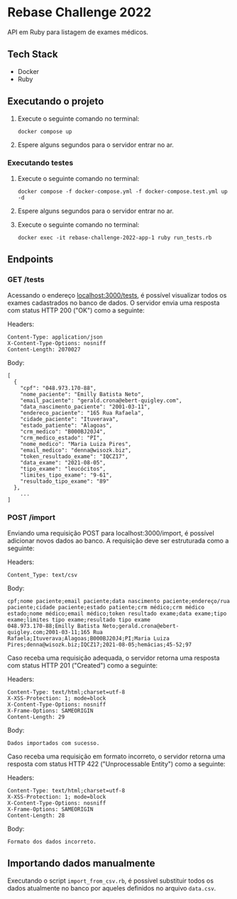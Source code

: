 # Rebase Challenge 2022

API em Ruby para listagem de exames médicos.

## Tech Stack

* Docker
* Ruby

## Executando o projeto

1. Execute o seguinte comando no terminal:

    ```text
    docker compose up
    ```

2. Espere alguns segundos para o servidor entrar no ar.

### Executando testes

1. Execute o seguinte comando no terminal:

    ```text
    docker compose -f docker-compose.yml -f docker-compose.test.yml up -d
    ```

2. Espere alguns segundos para o servidor entrar no ar.
3. Execute o seguinte comando no terminal:

    ```text
    docker exec -it rebase-challenge-2022-app-1 ruby run_tests.rb
    ```

## Endpoints

### GET /tests

Acessando o endereço <localhost:3000/tests>, é possível visualizar todos os exames cadastrados no banco de dados. O servidor envia uma resposta com status HTTP 200 ("OK") como a seguinte:

Headers:

```text
Content-Type: application/json
X-Content-Type-Options: nosniff
Content-Length: 2070027
```

Body:

```text
[
  {
    "cpf": "048.973.170-88",
    "nome_paciente": "Emilly Batista Neto",
    "email_paciente": "gerald.crona@ebert-quigley.com",
    "data_nascimento_paciente": "2001-03-11",
    "endereco_paciente": "165 Rua Rafaela",
    "cidade_paciente": "Ituverava",
    "estado_patiente": "Alagoas",
    "crm_medico": "B000BJ20J4",
    "crm_medico_estado": "PI",
    "nome_medico": "Maria Luiza Pires",
    "email_medico": "denna@wisozk.biz",
    "token_resultado_exame": "IQCZ17",
    "data_exame": "2021-08-05",
    "tipo_exame": "leucócitos",
    "limites_tipo_exame": "9-61",
    "resultado_tipo_exame": "89"
  },
    ...
]
```

### POST /import

Enviando uma requisição POST para localhost:3000/import, é possível adicionar novos dados ao banco. A requisição deve ser estruturada como a seguinte:

Headers:

```text
Content_Type: text/csv
```

Body:

```text
cpf;nome paciente;email paciente;data nascimento paciente;endereço/rua paciente;cidade paciente;estado patiente;crm médico;crm médico estado;nome médico;email médico;token resultado exame;data exame;tipo exame;limites tipo exame;resultado tipo exame
048.973.170-88;Emilly Batista Neto;gerald.crona@ebert-quigley.com;2001-03-11;165 Rua Rafaela;Ituverava;Alagoas;B000BJ20J4;PI;Maria Luiza Pires;denna@wisozk.biz;IQCZ17;2021-08-05;hemácias;45-52;97
```

Caso receba uma requisição adequada, o servidor retorna uma resposta com status HTTP 201 ("Created") como a seguinte:

Headers:

```text
Content-Type: text/html;charset=utf-8
X-XSS-Protection: 1; mode=block
X-Content-Type-Options: nosniff
X-Frame-Options: SAMEORIGIN
Content-Length: 29
```

Body:

```text
Dados importados com sucesso.
```

Caso receba uma requisição em formato incorreto, o servidor retorna uma resposta com status HTTP 422 ("Unprocessable Entity") como a seguinte:

Headers:

```text
Content-Type: text/html;charset=utf-8
X-XSS-Protection: 1; mode=block
X-Content-Type-Options: nosniff
X-Frame-Options: SAMEORIGIN
Content-Length: 28
```

Body:

```text
Formato dos dados incorreto.
```

## Importando dados manualmente

Executando o script `import_from_csv.rb`, é possível substituir todos os dados atualmente no banco por aqueles definidos no arquivo `data.csv`.
